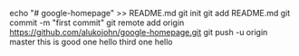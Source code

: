 echo "# google-homepage" >> README.md
git init
git add README.md
git commit -m "first commit"
git remote add origin https://github.com/alukojohn/google-homepage.git
git push -u origin master
this is good one hello third one hello 